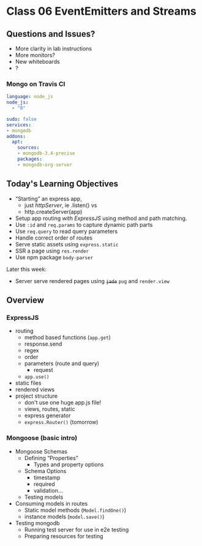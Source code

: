 # Class 06 EventEmitters and Streams

## Questions and Issues?

* More clarity in lab instructions
* More monitors?
* New whiteboards
* ?

### Mongo on Travis CI

```yaml
language: node_js
node_js:
  - "8"

sudo: false
services:
- mongodb
addons:
  apt:
    sources:
    - mongodb-3.4-precise
    packages:
    - mongodb-org-server
```

## Today's Learning Objectives

* “Starting” an express app, 
	* just _httpServer_, ie .listen() vs 
	* http.createServer(app)
* Setup app routing _with ExpressJS_ using 
method and path matching.
* Use `:id` and `req.params` to capture dynamic path parts
* Use `req.query` to read query parameters
* Handle correct order of routes
* Serve static assets using `express.static`
* SSR a page using `res.render`
* Use npm package `body-parser`

Later this week:
* Server serve rendered pages using ~~`jade`~~ `pug` and `render.view`

## Overview

### ExpressJS

* routing
	* method based functions (`app.get`)
	* response.send
	* regex
	* order
	* parameters (route and query)
		* request
	* `app.use()`
* static files
* rendered views
* project structure
	* don't use one huge app.js file!
	* views, routes, static
	* express generator
	* `express.Router()` (tomorrow)

### Mongoose (basic intro)
* Mongoose Schemas
	* Defining “Properties”
		* Types and property options
	* Schema Options
		* timestamp
		* required
		* validation...
	* Testing models
* Consuming models in routes
	* Static model methods (`Model.findOne()`)
	* instance models (`model.save()`)
* Testing mongodb
	* Running test server for use in e2e testing
	* Preparing resources for testing